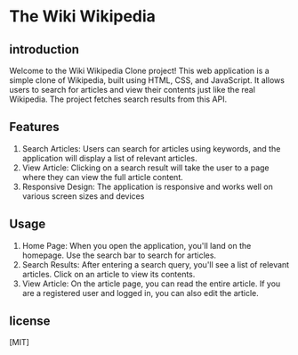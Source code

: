 # The Wiki Wikipedia

## introduction 
Welcome to the Wiki Wikipedia Clone project! This web application is a simple clone of Wikipedia, built using HTML, CSS, and JavaScript. It allows users to search for articles and view their contents just like the real Wikipedia. The project fetches search results from this API. 

## Features 
1) Search Articles: Users can search for articles using keywords, and the application will display a list of relevant articles.
2) View Article: Clicking on a search result will take the user to a page where they can view the full article content.
3) Responsive Design: The application is responsive and works well on various screen sizes and devices

##  Usage 
1) Home Page: When you open the application, you'll land on the homepage. Use the search bar to search for articles.
2) Search Results: After entering a search query, you'll see a list of relevant articles. Click on an article to view its contents.
3) View Article: On the article page, you can read the entire article. If you are a registered user and logged in, you can also edit the article.

## license 
[MIT]

